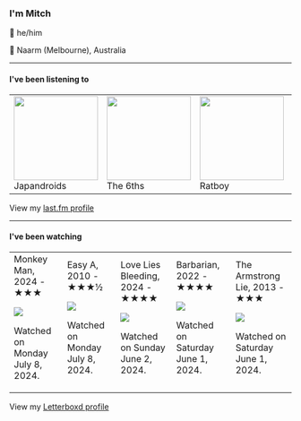 <article><h3>I&#x27;m Mitch</h3><section><p>👨 he/him</p><p>📍 Naarm (Melbourne), Australia</p></section><hr/><section><h4>I&#x27;ve been listening to</h4><table><tbody><td><img src="https://lastfm.freetls.fastly.net/i/u/174s/a8718e11c970d7f25e3a5abf363298cf.png" height="150px" alt="" role="presentation"/><br/>Japandroids</td><td><img src="https://lastfm.freetls.fastly.net/i/u/174s/0e23abe55b803bebc2979acd70ce14f5.png" height="150px" alt="" role="presentation"/><br/>The 6ths</td><td><img src="" height="150px" alt="" role="presentation"/><br/>Ratboy</td><td><img src="https://lastfm.freetls.fastly.net/i/u/174s/d6180cb5448bd672348163276a7491e9.png" height="150px" alt="" role="presentation"/><br/>Kodak Black</td><td><img src="https://lastfm.freetls.fastly.net/i/u/174s/c3ef0cd171619836e07f1a7e180e649d.png" height="150px" alt="" role="presentation"/><br/>Young Thug</td></tbody></table><span>View my <a href="https://www.last.fm/user/my-slab">last.fm profile</a></span></section><hr/><section><h4>I&#x27;ve been watching</h4><table><tbody><td>Monkey Man, 2024 - ★★★<br/><span> <p><img src="https://a.ltrbxd.com/resized/film-poster/4/8/8/7/5/1/488751-monkey-man-0-600-0-900-crop.jpg?v=0c25a18552"/></p> <p>Watched on Monday July 8, 2024.</p> </span></td><td>Easy A, 2010 - ★★★½<br/><span> <p><img src="https://a.ltrbxd.com/resized/film-poster/2/6/7/7/0/26770-easy-a-0-600-0-900-crop.jpg?v=61986c3654"/></p> <p>Watched on Monday July 8, 2024.</p> </span></td><td>Love Lies Bleeding, 2024 - ★★★★<br/><span> <p><img src="https://a.ltrbxd.com/resized/film-poster/8/5/3/0/1/1/853011-love-lies-bleeding-0-600-0-900-crop.jpg?v=06376e593e"/></p> <p>Watched on Sunday June 2, 2024.</p> </span></td><td>Barbarian, 2022 - ★★★★<br/><span> <p><img src="https://a.ltrbxd.com/resized/film-poster/8/1/9/6/4/8/819648-barbarian-0-600-0-900-crop.jpg?v=75b067327a"/></p> <p>Watched on Saturday June 1, 2024.</p> </span></td><td>The Armstrong Lie, 2013 - ★★★<br/><span> <p><img src="https://a.ltrbxd.com/resized/film-poster/1/5/2/0/4/9/152049-the-armstrong-lie-0-600-0-900-crop.jpg?v=dd0f8500fc"/></p> <p>Watched on Saturday June 1, 2024.</p> </span></td></tbody></table><span>View my <a href="https://letterboxd.com/myslab/">Letterboxd profile</a></span></section></article>